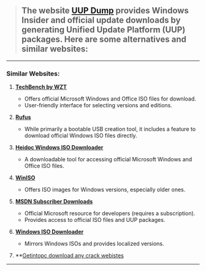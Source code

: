 > ## The website [UUP Dump](https://uupdump.net/) provides Windows Insider and official update downloads by generating Unified Update Platform (UUP) packages. Here are some alternatives and similar websites:

---

### **Similar Websites:**
1. **[TechBench by WZT](https://tb.rg-adguard.net/)**
   - Offers official Microsoft Windows and Office ISO files for download.
   - User-friendly interface for selecting versions and editions.
   
2. **[Rufus](https://rufus.ie/)**
   - While primarily a bootable USB creation tool, it includes a feature to download official Windows ISO files directly.
   
3. **[Heidoc Windows ISO Downloader](https://www.heidoc.net/joomla/technology-science/microsoft/67-microsoft-windows-and-office-iso-download-tool)**
   - A downloadable tool for accessing official Microsoft Windows and Office ISO files.

4. **[WinISO](https://www.winiso.com/)**
   - Offers ISO images for Windows versions, especially older ones.

5. **[MSDN Subscriber Downloads](https://visualstudio.microsoft.com/)**
   - Official Microsoft resource for developers (requires a subscription).
   - Provides access to official ISO files and UUP packages.

6. **[Windows ISO Downloader](https://tb.rg-adguard.net/public.php)**
   - Mirrors Windows ISOs and provides localized versions.
7. **[Getintopc download any crack webistes](https://getintopc.com/?s=windows+1)

---
